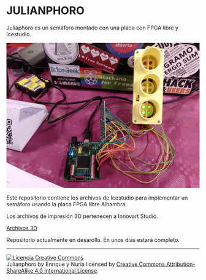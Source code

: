 # JULIANPHORO

Juliaphoro es un semáforo montado con una placa con FPGA libre y Icestudio.

<img alt="Licencia Creative Commons" style="border-width:0" src="https://github.com/kikeelectronico/julianphoro/raw/master/pictures/IMG_20181110_112343_000.jpg" />

Este repositorio contiene los archivos de Icestudio para implementar un semáforo usando la placa FPGA libre Alhambra.

Los archivos de impresión 3D pertenecen a Innovart Studio.

<a rel="license" href="https://www.instructables.com/id/Noise-Traffic-Light-DIY-3D-Printed/">Archivos 3D</a>


Repositorio actualmente en desarollo. En unos días estará completo.

***

<a rel="license" href="http://creativecommons.org/licenses/by-sa/4.0/"><img alt="Licencia Creative Commons" style="border-width:0" src="https://i.creativecommons.org/l/by-sa/4.0/88x31.png" /></a><br /><span xmlns:dct="http://purl.org/dc/terms/" property="dct:title">Julianphoro</span> by <span xmlns:cc="http://creativecommons.org/ns#" property="cc:attributionName">Enrique y Nuria</span> licensed by <a rel="license" href="http://creativecommons.org/licenses/by-sa/4.0/">Creative Commons Attribution-ShareAlike 4.0 International License</a>.<br /><br />
